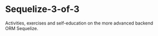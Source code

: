 # Sequelize-3-of-3
Activities, exercises and self-education on the more advanced backend ORM Sequelize.
